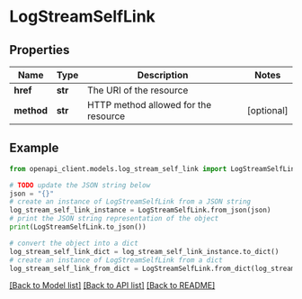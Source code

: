 # LogStreamSelfLink


## Properties

Name | Type | Description | Notes
------------ | ------------- | ------------- | -------------
**href** | **str** | The URI of the resource | 
**method** | **str** | HTTP method allowed for the resource | [optional] 

## Example

```python
from openapi_client.models.log_stream_self_link import LogStreamSelfLink

# TODO update the JSON string below
json = "{}"
# create an instance of LogStreamSelfLink from a JSON string
log_stream_self_link_instance = LogStreamSelfLink.from_json(json)
# print the JSON string representation of the object
print(LogStreamSelfLink.to_json())

# convert the object into a dict
log_stream_self_link_dict = log_stream_self_link_instance.to_dict()
# create an instance of LogStreamSelfLink from a dict
log_stream_self_link_from_dict = LogStreamSelfLink.from_dict(log_stream_self_link_dict)
```
[[Back to Model list]](../README.md#documentation-for-models) [[Back to API list]](../README.md#documentation-for-api-endpoints) [[Back to README]](../README.md)


